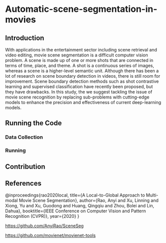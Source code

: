 # Automatic-scene-segmentation-in-movies
## Introduction
With applications in the entertainment sector including scene retrieval and video editing, movie scene segmentation is a difficult computer vision problem. A scene is made up of one or more shots that are connected in terms of time, place, and theme. A shot is a continuous series of images, whereas a scene is a higher-level semantic unit. Although there has been a lot of research on scene boundary detection in videos, there is still room for improvement. Scene boundary detection methods such as shot contrastive learning and supervised classification have recently been proposed, but they have drawbacks. In this study, the we suggest tackling the issue of movie scene recognition by replacing sub-problems with cutting-edge models to enhance the precision and effectiveness of current deep-learning models. 
## Running the Code 
### Data Collection
### Running
## Contribution
## References
@inproceedings{rao2020local,
title={A Local-to-Global Approach to Multi-modal Movie Scene Segmentation},
author={Rao, Anyi and Xu, Linning and Xiong, Yu and Xu, Guodong and Huang, Qingqiu and Zhou, Bolei and Lin, Dahua},
booktitle={IEEE Conference on Computer Vision and Pattern Recognition (CVPR)},
year={2020}
}

https://github.com/AnyiRao/SceneSeg

https://github.com/movienet/movienet-tools
